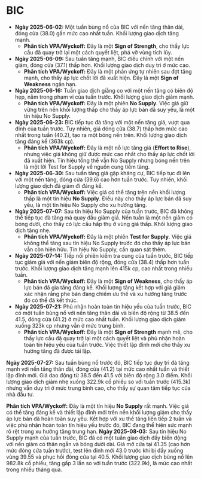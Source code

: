 # BIC

- **Ngày 2025-06-02:** Một tuần bùng nổ của BIC với nến tăng thân dài, đóng cửa (38.0) gần mức cao nhất tuần. Khối lượng giao dịch tăng mạnh.
    - **Phân tích VPA/Wyckoff:** Đây là một **Sign of Strength**, cho thấy lực cầu đã quay trở lại một cách quyết liệt, phá vỡ vùng tích lũy.
- **Ngày 2025-06-09:** Sau tuần tăng mạnh, BIC điều chỉnh với một nến giảm, đóng cửa (37.1) thấp hơn. Khối lượng giao dịch duy trì ở mức cao.
    - **Phân tích VPA/Wyckoff:** Đây là một phản ứng tự nhiên sau đợt tăng mạnh, cho thấy áp lực chốt lời đã xuất hiện. Đây là một **Sign of Weakness** ngắn hạn.
- **Ngày 2025-06-16:** Tuần giao dịch giằng co với một nến tăng có biên độ hẹp, nằm trong phạm vi của tuần trước. Khối lượng giao dịch giảm mạnh.
    - **Phân tích VPA/Wyckoff:** Đây là một phiên **No Supply**. Việc giá giữ vững trên nền khối lượng thấp cho thấy áp lực bán đã suy yếu, là một tín hiệu No Supply.
- **Ngày 2025-06-23:** BIC tiếp tục đà tăng với một nến tăng giá, vượt qua đỉnh của tuần trước. Tuy nhiên, giá đóng cửa (38.7) thấp hơn mức cao nhất trong tuần (40.2), tạo ra một bóng nến trên. Khối lượng giao dịch tăng đáng kể (363k cp).
    - **Phân tích VPA/Wyckoff:** Đây là một nỗ lực tăng giá (**Effort to Rise**), nhưng việc giá không giữ được mức cao nhất cho thấy áp lực chốt lời đã xuất hiện. Tín hiệu tổng thể vẫn No Supply nhưng bóng nến trên là một lời Test for Supply về nguồn cung tiềm tàng.
- **Ngày 2025-06-30:** Sau tuần tăng giá gặp kháng cự, BIC tiếp tục đi lên với một nến tăng, đóng cửa (39.6) cao hơn tuần trước. Tuy nhiên, khối lượng giao dịch đã giảm đi đáng kể.
    - **Phân tích VPA/Wyckoff:** Việc giá có thể tăng trên nền khối lượng thấp là một tín hiệu **No Supply**. Điều này cho thấy áp lực bán đã suy yếu, là một tín hiệu No Supply cho xu hướng tăng.
- **Ngày 2025-07-07:** Sau tín hiệu No Supply của tuần trước, BIC đã không thể tiếp tục đà tăng mà quay đầu giảm giá. Nến tuần là một nến giảm có bóng dưới, cho thấy có lực cầu hấp thụ ở vùng giá thấp. Khối lượng giao dịch tăng nhẹ.
    - **Phân tích VPA/Wyckoff:** Đây là một phiên **Test for Supply**. Việc giá không thể tăng sau tín hiệu No Supply trước đó cho thấy áp lực bán vẫn còn hiện hữu. Tín hiệu No Supply, cần quan sát thêm.
- **Ngày 2025-07-14:** Tiếp nối phiên kiểm tra cung của tuần trước, BIC tiếp tục giảm giá với nến giảm biên độ rộng, đóng cửa (38.4) thấp hơn tuần trước. Khối lượng giao dịch tăng mạnh lên 415k cp, cao nhất trong nhiều tuần.
    - **Phân tích VPA/Wyckoff:** Đây là một **Sign of Weakness**, cho thấy áp lực bán đã gia tăng đáng kể. Khối lượng tăng kết hợp với giá giảm xác nhận rằng phe bán đang chiếm ưu thế và xu hướng tăng trước đó có thể đã kết thúc.
- **Ngày 2025-07-21:** Phủ nhận hoàn toàn tín hiệu yếu của tuần trước, BIC có một tuần bùng nổ với nến tăng thân dài và biên độ rộng từ 38.5 đến 41.5, đóng cửa (41.2) ở mức cao nhất tuần. Khối lượng giao dịch giảm xuống 323k cp nhưng vẫn ở mức trung bình.
    - **Phân tích VPA/Wyckoff:** Đây là một **Sign of Strength** mạnh mẽ, cho thấy lực cầu đã quay trở lại một cách quyết liệt và phủ nhận hoàn toàn tín hiệu yếu của tuần trước. Việc thiết lập đỉnh mới cho thấy xu hướng tăng đã được tái lập.


**Ngày 2025-07-27:** Sau tuần bùng nổ trước đó, BIC tiếp tục duy trì đà tăng mạnh với nến tăng thân dài, đóng cửa (41.2) tại mức cao nhất tuần và thiết lập đỉnh mới. Giá dao động từ 38.5 đến 41.5 với biên độ rộng 3.0 điểm. Khối lượng giao dịch giảm nhẹ xuống 322.9k cổ phiếu so với tuần trước (415.3k) nhưng vẫn duy trì ở mức trung bình cao, cho thấy sự quan tâm tiếp tục của nhà đầu tư.

**Phân tích VPA/Wyckoff:** Đây là một tín hiệu **No Supply** rất mạnh. Việc giá có thể tăng đáng kể và thiết lập đỉnh mới trên nền khối lượng giảm cho thấy áp lực bán đã hoàn toàn suy yếu. Kết hợp với xu thế tăng liên tiếp 2 tuần và việc phủ nhận hoàn toàn tín hiệu yếu trước đó, BIC đang thể hiện sức mạnh rõ rệt trong xu hướng tăng trung hạn.
**Ngày 2025-08-03:**
Sau tín hiệu No Supply mạnh của tuần trước, BIC đã có một tuần giao dịch đầy biến động với nến giảm có thân ngắn và bóng dưới dài. Giá mở cửa tại 41.35 (cao hơn mức đóng cửa tuần trước), test lên đỉnh mới 43.0 trước khi bị đẩy xuống vùng 39.55 và phục hồi đóng cửa tại 40.5. Khối lượng giao dịch bùng nổ lên 982.8k cổ phiếu, tăng gấp 3 lần so với tuần trước (322.9k), là mức cao nhất trong nhiều tháng qua.
